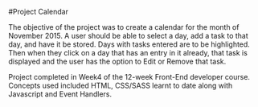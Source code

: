 #Project Calendar

The objective of the project was to create a calendar for the month of November 2015. A user should be able to select a day, add a task to that day, and have it be stored. Days with tasks entered are to be highlighted. Then when they click on a day that has an entry in it already, that task is displayed and the user has the option to Edit or Remove that task.

Project completed in Week4 of the 12-week Front-End developer course.
Concepts used included HTML, CSS/SASS learnt to date along with Javascript and Event Handlers.

